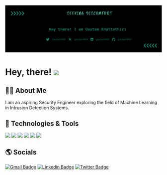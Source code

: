 # [![Header](https://raw.githubusercontent.com/GAUTAM9101/GAUTAM9101/main/Header.png)]()

# Hey, there! <img src="https://raw.githubusercontent.com/MartinHeinz/MartinHeinz/master/wave.gif" width="10px">


## 👩‍💻 About Me
I am an aspiring Security Engineer exploring the field of Machine Learning in Intrusion Detection Systems.

## 🔧 Technologies & Tools
![](https://img.shields.io/badge/OS-Linux-informational?style=flat&logo=linux&logoColor=white&color=2bbc8a)
![](https://img.shields.io/badge/Code-Python-informational?style=flat&logo=python&logoColor=white&color=2bbc8a)
![](https://img.shields.io/badge/Code-HTML-informational?style=flat&logo=html5&logoColor=white&color=2bbc8a)
![](https://img.shields.io/badge/Code-CSS-informational?style=flat&logo=css3&logoColor=white&color=2bbc8a)
![](https://img.shields.io/badge/Shell-Script-informational?style=flat&logo=gnu-bash&logoColor=white&color=2bbc8a)
![](https://img.shields.io/badge/Code-markdown-informational?style=flat&logo=markdown&logoColor=white&color=2bbc8a)


## 🌎 Socials
[![Gmail Badge](https://img.shields.io/badge/Gmail-2bbc8a?style=flat&logo=gmail&logoColor=white)](mailto:gautam9101@gmail.com "Connect via Email")
[![Linkedin Badge](https://img.shields.io/badge/LinkedIn-2bbc8a?style=flat&logo=linkedin&logoColor=white)](https://www.linkedin.com/in/gautam9101/)
[![Twitter Badge](https://img.shields.io/badge/Twitter-2bbc8a?style=flat&logo=twitter&logoColor=white)](https://twitter.com/Gautam9101)
